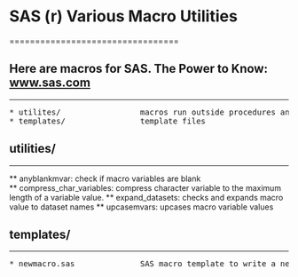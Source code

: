 # SAS (r) Various Macro Utilities
=================================
## Here are macros for SAS. The Power to Know: www.sas.com
----------------------------------------------------------
<pre>
* utilites/                 macros run outside procedures and data steps.
* templates/                template files
</pre>

## utilities/
------------- 
** anyblankmvar: check if macro variables are blank  
** compress_char_variables: compress character variable to the maximum
    length of a variable value.
** expand_datasets: checks and expands macro value to dataset names
** upcasemvars: upcases macro variable values


## templates/
-------------
<pre>
* newmacro.sas              SAS macro template to write a new macro
</pre>
